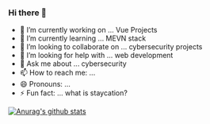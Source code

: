 ### Hi there 👋


- 🔭 I’m currently working on ... Vue Projects
- 🌱 I’m currently learning ... MEVN stack
- 👯 I’m looking to collaborate on ... cybersecurity projects
- 🤔 I’m looking for help with ... web development
- 💬 Ask me about ... cybersecurity
- 📫 How to reach me: ... 
- 😄 Pronouns: ... 
- ⚡ Fun fact: ... what is staycation?

[![Anurag's github stats](https://github-readme-stats.vercel.app/api?username=haustasis)](https://github.com/anuraghazra/github-readme-stats)


